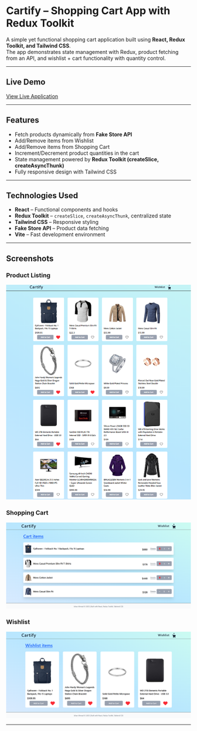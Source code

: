 # Cartify – Shopping Cart App with Redux Toolkit

A simple yet functional shopping cart application built using **React, Redux Toolkit, and Tailwind CSS**.  
The app demonstrates state management with Redux, product fetching from an API, and wishlist + cart functionality with quantity control.

---

## Live Demo

[View Live Application]()  

---

## Features

- Fetch products dynamically from **Fake Store API**  
- Add/Remove items from Wishlist  
- Add/Remove items from Shopping Cart  
- Increment/Decrement product quantities in the cart  
- State management powered by **Redux Toolkit (createSlice, createAsyncThunk)**  
- Fully responsive design with Tailwind CSS  

---

## Technologies Used

- **React** – Functional components and hooks  
- **Redux Toolkit** – `createSlice`, `createAsyncThunk`, centralized state  
- **Tailwind CSS** – Responsive styling  
- **Fake Store API** – Product data fetching  
- **Vite** – Fast development environment  

---

## Screenshots

### Product Listing  
![Products](./public/screenshot/Screenshot%202025-08-31%20161727.png)

### Shopping Cart  
![Cart](./public/screenshot/Screenshot%202025-08-31%20161442.png)

### Wishlist  
![Wishlist](./public/screenshot/Screenshot%202025-08-31%20161621.png)

---

